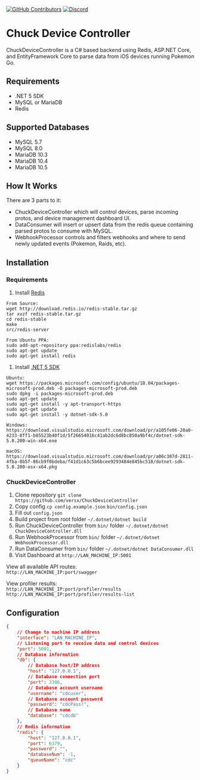 [![GitHub Contributors](https://img.shields.io/github/contributors/versx/ChuckDeviceController.svg)](https://github.com/versx/ChuckDeviceController/graphs/contributors/)
[![Discord](https://img.shields.io/discord/552003258000998401.svg?label=&logo=discord&logoColor=ffffff&color=7389D8&labelColor=6A7EC2)](https://discord.gg/zZ9h9Xa)  
# Chuck Device Controller  
ChuckDeviceController is a C# based backend using Redis, ASP.NET Core, and EntityFramework Core to parse data from iOS devices running Pokemon Go.

## Requirements
- .NET 5 SDK  
- MySQL or MariaDB  
- Redis  

## Supported Databases  
- MySQL 5.7
- MySQL 8.0
- MariaDB 10.3
- MariaDB 10.4
- MariaDB 10.5

## How It Works
There are 3 parts to it:
- ChuckDeviceController which will control devices, parse incoming protos, and device management dashboard UI.
- DataConsumer will insert or upsert data from the redis queue containing parsed protos to consume with MySQL.
- WebhookProcessor controls and filters webhooks and where to send newly updated events (Pokemon, Raids, etc).

## Installation
### Requirements
1. Install [Redis](https://redis.io/topics/quickstart)  
```
From Source:
wget http://download.redis.io/redis-stable.tar.gz
tar xvzf redis-stable.tar.gz
cd redis-stable
make
src/redis-server

From Ubuntu PPA:
sudo add-apt-repository ppa:redislabs/redis
sudo apt-get update
sudo apt-get install redis
```
1. Install [.NET 5 SDK](https://dotnet.microsoft.com/download/dotnet/5.0)  
```
Ubuntu:
wget https://packages.microsoft.com/config/ubuntu/18.04/packages-microsoft-prod.deb -O packages-microsoft-prod.deb
sudo dpkg -i packages-microsoft-prod.deb
sudo apt-get update
sudo apt-get install -y apt-transport-https
sudo apt-get update
sudo apt-get install -y dotnet-sdk-5.0

Windows:
https://download.visualstudio.microsoft.com/download/pr/a105fe06-20a0-4233-8ff1-b85523b40f1d/5f26654016c41ab2dc6d8bc850a9bf4c/dotnet-sdk-5.0.200-win-x64.exe

macOS:
https://download.visualstudio.microsoft.com/download/pr/a06c387d-2811-4fba-8b5f-86cb9f0bdeba/f41d1c63c5b6bcee9293484e845bc518/dotnet-sdk-5.0.200-osx-x64.pkg
```
### ChuckDeviceController
1. Clone repository `git clone https://github.com/versx/ChuckDeviceController`  
1. Copy config `cp config.example.json` `bin/config.json`  
1. Fill out `config.json`  
1. Build project from root folder `~/.dotnet/dotnet build`  
1. Run ChuckDeviceController from `bin/` folder `~/.dotnet/dotnet ChuckDeviceController.dll`  
1. Run WebhookProcessor from `bin/` folder `~/.dotnet/dotnet WebhookProcessor.dll`  
1. Run DataConsumer from `bin/` folder `~/.dotnet/dotnet DataConsumer.dll`  
1. Visit Dashboard at `http://LAN_MACHINE_IP:5001`  

View all available API routes:  
`http://LAN_MACHINE_IP:port/swagger`  

View profiler results:  
`http://LAN_MACHINE_IP:port/profiler/results`  
`http://LAN_MACHINE_IP:port/profiler/results-list`  

## Configuration  
```json
{
    // Change to machine IP address
    "interface": "LAN_MACHINE_IP",
    // Listening port to receive data and control devices
    "port": 5001,
    // Database information
    "db": {
        // Database host/IP address
        "host": "127.0.0.1",
        // Database connection port
        "port": 3306,
        // Database account username
        "username": "cdcuser",
        // Database account password
        "password": "cdcPass!",
        // Database name
        "database": "cdcdb"
    },
    // Redis information
    "redis": {
        "host": "127.0.0.1",
        "port": 6379,
        "password": "",
        "databaseNum": -1,
        "queueName": "cdc"
    }
}
```

